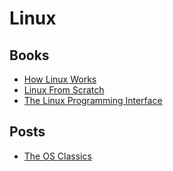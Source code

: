 # Linux

## Books

- [How Linux Works](https://nostarch.com/howlinuxworks3)
- [Linux From Scratch](https://www.linuxfromscratch.org/lfs/view/stable/)
- [The Linux Programming Interface](https://en.wikipedia.org/wiki/The_Linux_Programming_Interface)

## Posts

- [The OS Classics](https://www.allthingsdistributed.com/2020/07/the-os-classics.html)
